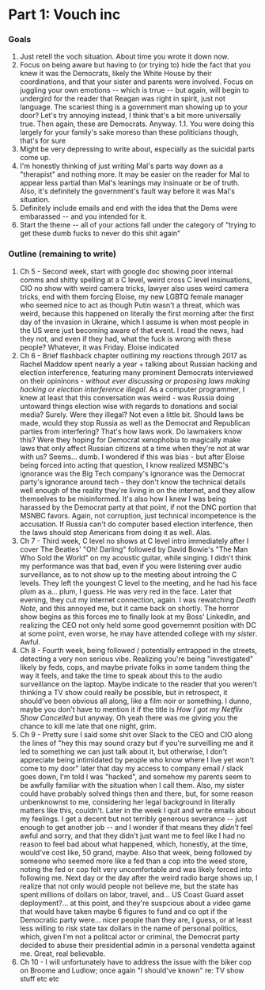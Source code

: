 # Part 1: Vouch inc

### Goals

1. Just retell the voch situation. About time you wrote it down now.
1. Focus on being aware but having to (or trying to) hide the fact that you knew it was the Democrats, likely the White House by their coordinations, and that your sister and parents were involved. Focus on juggling your own emotions -- which is trrue -- but again, will begin to undergird for the reader that Reagan was right in spirit, just not language. The scariest thing is a government man showing up to your door? Let's try annoying instead, I think that's a bit more universally true. Then again, these are Democrats. Anyway.
  1.1. You were doing this largely for your family's sake moreso than these politicians though, that's for sure
1. Might be very depressing to write about, especially as the suicidal parts come up.
1. I'm honestly thinking of just writing Mal's parts way down as a "therapist" and nothing more. It may be easier on the reader for Mal to appear less partial than Mal's leanings may insinuate or be of truth. Also, it's definitely the government's fault way before it was Mal's situation.
1. Definitely include emails and end with the idea that the Dems were embarassed -- and you intended for it.
1. Start the theme -- all of your actions fall under the category of "trying to get these dumb fucks to never do this shit again"

### Outline (remaining to write)

1. Ch 5 - Second week, start with google doc showing poor internal comms and shitty spelling at a C level, weird cross C level insinuations, CIO no show with weird camera tricks, lawyer also uses weird camera tricks, end with them forcing Eloise, my new LGBTQ female manager who seemed nice to act as though Putin wasn't a threat, which was weird, because this happened on literally the first morning after the first day of the invasion in Ukraine, which I assume is when most people in the US were just becoming aware of that event. I read the news, had they not, and even if they had, what the fuck is wrong with these people? Whatever, it was Friday. Eloise indicated 
1. Ch 6 - Brief flashback chapter outlining my reactions through 2017 as Rachel Maddow spent nearly a year + talking about Russian hacking and election interference, featuring many prominent Democrats interviewed on their opininons - _without ever discussing or proposing laws making hacking or election interference illegal_. As a computer programmer, I knew at least that this conversation was weird - was Russia doing untoward things election wise with regards to donations and social media? Surely. Were they illegal? Not even a little bit. Should laws be made, would they stop Russia as well as the Democrat and Republican parties from interfering? That's how laws work. Do lawmakers know this? Were they hoping for Democrat xenophobia to magically make laws that only affect Russian citizens at a time when they're not at war with us? Seems... dumb. I wondered if this was bias - but after Eloise being forced into acting that question, I know realized MSNBC's ignorance was the Big Tech company's ignorance was the Democrat party's ignorance around tech - they don't know the technical details well enough of the reality they're living in on the internet, and they allow themselves to be misinformed. It's also how I knew I was being harassed by the Democrat party at that point, if not the DNC portion that MSNBC favors. Again, not corruption, just technical incompetence is the accusation. If Russia can't do computer based election interfence, then the laws should stop Americans from doing it as well. Alas.
1. Ch 7 - Third week, C level no shows at C level intro immediately after I cover The Beatles' "Oh! Darling" followed by David Bowie's "The Man Who Sold the World" on my acoustic guitar, while singing. I didn't think my performance was that bad, even if you were listening over audio surveillance, as to not show up to the meeting about introing the C levels. They left the youngest C level to the meeting, and he had his face plum as a... plum, I guess. He was very red in the face. Later that evening, they cut my internet connection, again. I was rewatching _Death Note_, and this annoyed me, but it came back on shortly. The horror show begins as this forces me to finally look at my Boss' LinkedIn, and realizing the CEO not only held some good governemnt position with DC at some point, even worse, he may have attended college with my _sister_. Awful.
1. Ch 8 - Fourth week, being followed / potentially entrapped in the streets, detecting a very non serious vibe. Realizing you're being "investigated" likely by feds, cops, and maybe private folks in some tandem thing the way it feels, and take the time to speak about this to the audio surveillance on the laptop. Maybe indicate to the reader that you weren't thinking a TV show could really be possible, but in retrospect, it should've been obvious all along, like a film noir or something. I dunno, maybe you don't have to mention it if the title is _How I got my Netflix Show Cancelled_ but anyway. Oh yeah there was me giving you the chance to kill me late that one night, grim.
1. Ch 9 - Pretty sure I said some shit over Slack to the CEO and CIO along the lines of "hey this may sound crazy but if you're surveilling me and it led to something we can just talk about it, but otherwise, I don't appreciate being intimidated by people who know where I live yet won't come to my door" later that day my access to company email / slack goes down, I'm told I was "hacked", and somehow my parents seem to be awfully familiar with the situation when I call them. Also, my sister could have probably solved things then and there, but, for some reason unbenknownst to me, considering her legal background in literally matters like this, couldn't. Later in the week I quit and write emails about my feelings. I get a decent but not terribly generous severance -- just enough to get another job -- and I wonder if that means they _didn't_ feel awful and sorry, and that they didn't just want me to feel like I had no reason to feel bad about what happened, which, honestly, at the time, would've cost like, 50 grand, maybe. Also that week, being followed by someone who seemed more like a fed than a cop into the weed store, noting the fed or cop felt very uncomfortable and was likely forced into following me. Next day or the day after the weird radio barge shows up, I realize that not only would people not believe me, but the state has spent millions of dollars on labor, travel, and... US Coast Guard asset deployment?... at this point, and they're suspcious about a video game that would have taken maybe 6 figures to fund and co opt if the Democratic party were... nicer people than they are, I guess, or at least less willing to risk state tax dollars in the name of personal politics, which, given I'm not a politcal actor or criminal, the Democrat party decided to abuse their presidential admin in a personal vendetta against me. Great, real believable.
1. Ch 10 - I will unfortunately have to address the issue with the biker cop on Broome and Ludlow; once again "I should've known" re: TV show stuff etc etc
